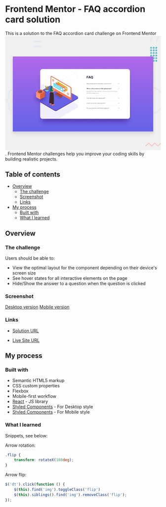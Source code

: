 # Frontend Mentor - FAQ accordion card solution

This is a solution to the FAQ accordion card challenge on Frontend Mentor ![FAQ accordion card challenge on Frontend Mentor](./design/desktop-preview.jpg). Frontend Mentor challenges help you improve your coding skills by building realistic projects. 

## Table of contents

- [Overview](#overview)
  - [The challenge](#the-challenge)
  - [Screenshot](#screenshot)
  - [Links](#links)
- [My process](#my-process)
  - [Built with](#built-with)
  - [What I learned](#what-i-learned)

## Overview

### The challenge

Users should be able to:

- View the optimal layout for the component depending on their device's screen size
- See hover states for all interactive elements on the page
- Hide/Show the answer to a question when the question is clicked

### Screenshot

[Desktop version](./design/desktop-design.jpg)
[Mobile version](./design/mobile-design.jpg)

### Links

- [Solution URL](https://github.com/TMraz/FAQ-accordion-card.github.io)

- [Live Site URL](https://tmraz.github.io/FAQ-accordion-card.github.io/)


## My process

### Built with

- Semantic HTML5 markup
- CSS custom properties
- Flexbox
- Mobile-first workflow
- [React](./js/script.js) - JS library
- [Styled Components](./css/main.css) - For Desktop style
- [Styled Components](./css/mobile.css) - For Mobile style

### What I learned

Snippets, see below:

Arrow rotation:
```css
.flip {
    transform: rotateX(180deg);
}
```

Arrow flip:
```js
$('dt').click(function () {
    $(this).find('img').toggleClass('flip') 
    $(this).siblings().find('img').removeClass('flip');
});
```
